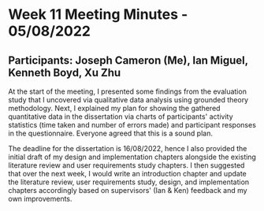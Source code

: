 # Week 11 Meeting Minutes - 05/08/2022
## Participants: Joseph Cameron (Me), Ian Miguel, Kenneth Boyd, Xu Zhu

At the start of the meeting, I presented some findings from the evaluation study that I uncovered via qualitative data analysis using grounded theory methodology. Next, I explained my plan for showing the gathered quantitative data in the dissertation via charts of participants' activity statistics (time taken and number of errors made) and participant responses in the questionnaire. Everyone agreed that this is a sound plan.

The deadline for the dissertation is 16/08/2022, hence I also provided the initial draft of my design and implementation chapters alongside the existing literature review and user requirements study chapters. I then suggested that over the next week, I would write an introduction chapter and update the literature review, user requirements study, design, and implementation chapters accordingly based on supervisors' (Ian & Ken) feedback and my own improvements.